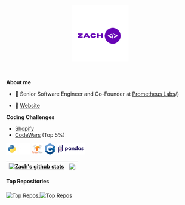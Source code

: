 <p align="center"><a href="https://zachfrank.dev"><img width="30%" alt="Hello, I'm Zach, AI and ML Engineer" src="./assets/logo.png" /></a></p>
<br />

**About me**

- 💼 Senior Software Engineer and Co-Founder at [Prometheus Labs](https://www.prometheuslabs.app/)/)

- 💬 [Website](https://zachfrank.dev)

**Coding Challenges**
- [Shopify](https://github.com/Shopify/eng-intern-assessment-data/pull/4)
- [CodeWars](https://www.codewars.com/users/ChiefZach) (Top 5%)

<code><img height="30" alt="python" src="https://raw.githubusercontent.com/github/explore/80688e429a7d4ef2fca1e82350fe8e3517d3494d/topics/python/python.png"></code>
<code><img height="30" alt="flask" src="./assets/flask-removebg-preview.png"></code>
<code><img height="30" alt="tensorflow" src="https://raw.githubusercontent.com/github/explore/80688e429a7d4ef2fca1e82350fe8e3517d3494d/topics/tensorflow/tensorflow.png"></code>
<code><img height="30" alt="cpp" src="./assets/cpp-removebg-preview.png"></code>
<code><img height="30" alt="cpp" src="./assets/Pandas_logo.svg"></code>

| <a href="https://github.com/Chief-Zach"><img align="center" src="https://github-readme-stats.vercel.app/api?username=chief-zach&show_icons=true&count_private=true&theme=transparent&hide_border=true" alt="Zach's github stats" /></a> | <a href="https://github.com/Chief-Zach"><img align="center" src="https://github-readme-stats.vercel.app/api/top-langs/?username=chief-zach&layout=compact&hide_border=true&show_icons=true&theme=transparent" /></a> |
|-----------------------------------------------------------------------------------------------------------------------------------------------------------------------------------------------------------------------------------------|----------------------------------------------------------------------------------------------------------------------------------------------------------------------------------------------------------------------|

#### Top Repositories


<a href="https://github.com/Chief-Zach/GeneticLearningJS">
  <img align="center" src="https://github-readme-stats.vercel.app/api/pin/?username=chief-zach&repo=GeneticLearningJS&theme=transparent&hide_border=true" alt="Top Repos"/>
</a>
<a href="https://github.com/Chief-Zach/twitter-image-recognition">
  <img align="center" src="https://github-readme-stats.vercel.app/api/pin/?username=chief-zach&repo=twitter-image-recognition&theme=transparent&hide_border=true" alt="Top Repos"/>
</a>

<br />
